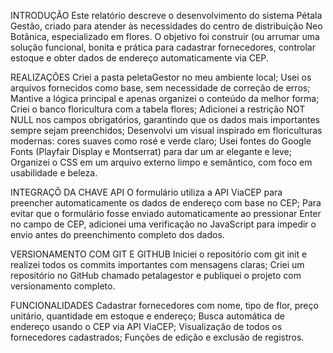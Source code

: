 INTRODUÇÃO
Este relatório descreve o desenvolvimento do sistema Pétala Gestão, criado para atender às necessidades do centro de distribuição Neo Botânica, especializado em flores.
O objetivo foi construir (ou arrumar  uma solução funcional, bonita e prática para cadastrar fornecedores, controlar estoque e obter dados de endereço automaticamente via CEP.

REALIZAÇÕES
Criei a pasta peletaGestor no meu ambiente local;
Usei os arquivos fornecidos como base, sem necessidade de correção de erros;
Mantive a lógica principal e apenas organizei o conteúdo da melhor forma;
Criei o banco floricultura com a tabela flores;
Adicionei a restrição NOT NULL nos campos obrigatórios, garantindo que os dados mais importantes sempre sejam preenchidos;
Desenvolvi um visual inspirado em floriculturas modernas: cores suaves como rosé e verde claro;
Usei fontes do Google Fonts (Playfair Display e Montserrat) para dar um ar elegante e leve;
Organizei o CSS em um arquivo externo limpo e semântico, com foco em usabilidade e beleza.

INTEGRAÇÕ DA CHAVE API
O formulário utiliza a API ViaCEP para preencher automaticamente os dados de endereço com base no CEP;
Para evitar que o formulário fosse enviado automaticamente ao pressionar Enter no campo de CEP, adicionei uma verificação no JavaScript para impedir o envio antes do preenchimento completo dos dados.

VERSIONAMENTO COM GIT E GITHUB
Iniciei o repositório com git init e realizei todos os commits importantes com mensagens claras;
Criei um repositório no GitHub chamado petalagestor e publiquei o projeto com versionamento completo.

FUNCIONALIDADES
Cadastrar fornecedores com nome, tipo de flor, preço unitário, quantidade em estoque e endereço;
Busca automática de endereço usando o CEP via API ViaCEP;
Visualização de todos os fornecedores cadastrados;
Funções de edição e exclusão de registros.
